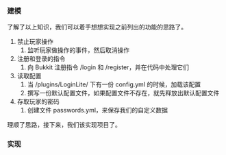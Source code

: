 ### 建模
了解了以上知识，我们可以着手想想实现之前列出的功能的思路了。

1. 禁止玩家操作
    1. 监听玩家做操作的事件，然后取消操作
2. 注册和登录的指令
    1. 向 Bukkit 注册指令 /login 和 /register，并在代码中处理它们
3. 读取配置
    1. 当 /plugins/LoginLite/ 下有一份 config.yml 的时候，加载该配置
    2. 撰写一份默认配置文件，如果配置文件不存在，就先释放出默认配置文件
4. 存取玩家的密码
    1. 创建文件 passwords.yml，来保存我们的自定义数据

理顺了思路，接下来，我们该实现项目了。

### 实现


